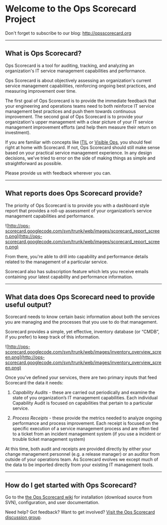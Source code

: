 # **Welcome to the Ops Scorecard Project** #

Don't forget to subscribe to our blog: http://opsscorecard.org


---


## What is Ops Scorecard? ##
Ops Scorecard is a tool for auditing, tracking, and analyzing an organization's IT service management capabilities and performance.

Ops Scorecard is about objectively assessing an organization's current service management capabilities, reinforcing ongoing best practices, and measuring improvement over time.

The first goal of Ops Scorecard is to provide the immediate feedback that your engineering and operations teams need to both reinforce IT service management best practices and push them towards continuous improvement. The second goal of Ops Scorecard is to provide your organization's upper management with a clear picture of your IT service management improvement efforts (and help them measure their return on investment).

If you are familiar with concepts like [ITIL](http://en.wikipedia.org/wiki/ITIL) or [Visible Ops](http://www.itpi.org/home/visibleops.php), you should feel right at home with Scorecard. If not, Ops Scorecard should still make sense based on your practical service management experience. In any design decisions, we've tried to error on the side of making things as simple and straightforward as possible.

Please provide us with feedback wherever you can.


---



## What reports does Ops Scorecard provide? ##
The priority of Ops Scorecard is to provide you with a dashboard style report that provides a roll-up assessment of your organization’s service management capabilities and performance.

![http://ops-scorecard.googlecode.com/svn/trunk/web/images/scorecard_report_screen.png](http://ops-scorecard.googlecode.com/svn/trunk/web/images/scorecard_report_screen.png)

From there, you're able to drill into capability and performance details related to the management of a particular service.

Scorecard also has subscription feature which lets you receive emails containing your latest capability and performance information.


---


## What data does Ops Scorecard need to provide useful output? ##
Scorecard needs to know certain basic information about both the services you are managing and the processes that you use to do that management.

Scorecard provides a simple, yet effective, inventory database (or “CMDB”, if you prefer) to keep track of this information.

![http://ops-scorecard.googlecode.com/svn/trunk/web/images/inventory_overview_screen.png](http://ops-scorecard.googlecode.com/svn/trunk/web/images/inventory_overview_screen.png)

Once you’ve defined your services, there are two primary inputs that feed Scorecard the data it needs:

1. _Capability Audits_ - these are carried out periodically and examine the state of you organization’s IT management capabilities. Each individual Capability Audit is focused on capabilities that pertain to a particular service.

2. _Process Receipts_ - these provide the metrics needed to analyze ongoing performance and process improvement. Each receipt is focused on the specific execution of a service management process and are often tied to a ticket from an incident management system (if you use a incident or trouble ticket management system)

At this time, both audit and receipts are provided directly by either your change management personnel (e.g. a release manager) or an auditor from outside of your operations team.  As Scorecard evolves we except much of the data to be imported directly from your existing IT management tools.


---


## How do I get started with Ops Scorecard? ##

Go to the [the Ops Scorecard wiki](http://code.google.com/p/ops-scorecard/wiki/) for installation (download source from SVN), configuration, and user documentation.

Need help? Got feedback? Want to get involved? [Visit the Ops Scorecard discussion group](http://groups.google.com/group/opsscorecard).